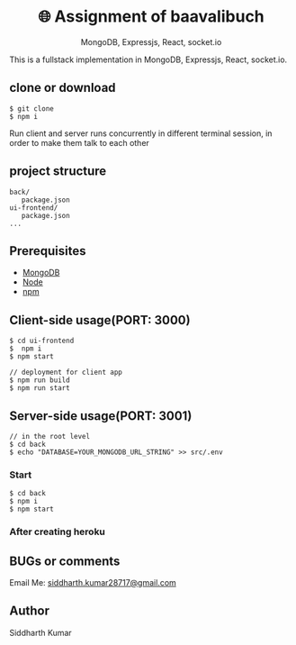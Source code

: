 <h1 align="center">
🌐 Assignment of baavalibuch
</h1>
<p align="center">
MongoDB, Expressjs, React, socket.io
</p>

This is a fullstack implementation in MongoDB, Expressjs, React, socket.io.

## clone or download
```terminal
$ git clone 
$ npm i
```
Run client and server runs concurrently in different terminal session, in order to make them talk to each other

## project structure
```terminal
back/
   package.json
ui-frontend/
   package.json
...
```
## Prerequisites
- [MongoDB](https://gist.github.com/nrollr/9f523ae17ecdbb50311980503409aeb3)
- [Node](https://nodejs.org/en/download/) 
- [npm](https://nodejs.org/en/download/package-manager/)


## Client-side usage(PORT: 3000)
```terminal
$ cd ui-frontend  
$  npm i   
$ npm start      

// deployment for client app
$ npm run build 
$ npm run start 
```

## Server-side usage(PORT: 3001)

```terminal
// in the root level
$ cd back
$ echo "DATABASE=YOUR_MONGODB_URL_STRING" >> src/.env
```

### Start

```terminal
$ cd back 
$ npm i       
$ npm start
```


### After creating heroku


## BUGs or comments

Email Me: siddharth.kumar28717@gmail.com 

## Author
Siddharth Kumar


